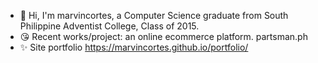 - 👋 Hi, I'm marvincortes, a Computer Science graduate from South Philippine Adventist College, Class of 2015.
- 😘 Recent works/project: an online ecommerce platform. partsman.ph
- ✨ Site portfolio  https://marvincortes.github.io/portfolio/
  
<!---
marvincortes/marvincortes is a ✨ special ✨ repository because its `README.md` (this file) appears on your GitHub profile.
You can click the Preview link to take a look at your changes.
--->

